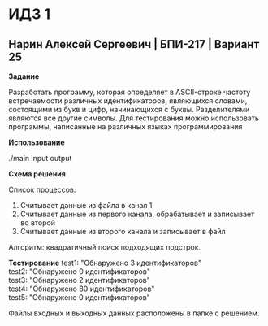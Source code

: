 # ИДЗ 1
## Нарин Алексей Сергеевич | БПИ-217 | Вариант 25

**Задание**

Разработать программу, которая определяет в ASCII-строке частоту встречаемости различных идентификаторов, являющихся словами, состоящими из букв и цифр, начинающихся с буквы.
Разделителями являются все другие символы. Для тестирования
можно использовать программы, написанные на различных языках программирования

**Использование**

./main input output 

**Схема решения**

Список процессов:

1) Считывает данные из файла в канал 1<br>
2) Считывает данные из первого канала, обрабатывает и записывает во второй<br>
3) Считывает данные из второго канала и записывает в файл<br>

Алгоритм: квадратичный поиск подходящих подстрок.

**Тестирование**
test1: "Обнаружено 3 идентификаторов"<br>
test2: "Обнаружено 0 идентификаторов"<br>
test3: "Обнаружено 2 идентификаторов"<br>
test4: "Обнаружено 80 идентификаторов"<br>
test5: "Обнаружено 0 идентификаторов"<br>

Файлы входных и выходных данных расположены в папке с решением.
